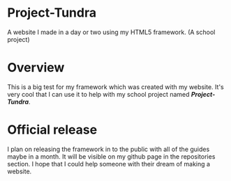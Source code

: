 # Project-Tundra
A website I made in a day or two using my HTML5 framework. (A school project)

# Overview

This is a big test for my framework which was created with my website. 
It's very cool that I can use it to help with my school project named ***Project-Tundra***. 

# Official release

I plan on releasing the framework in to the public with all of the guides maybe in a month. 
It will be visible on my github page in the repositories section. 
I hope that I could help someone with their dream of making a website.

